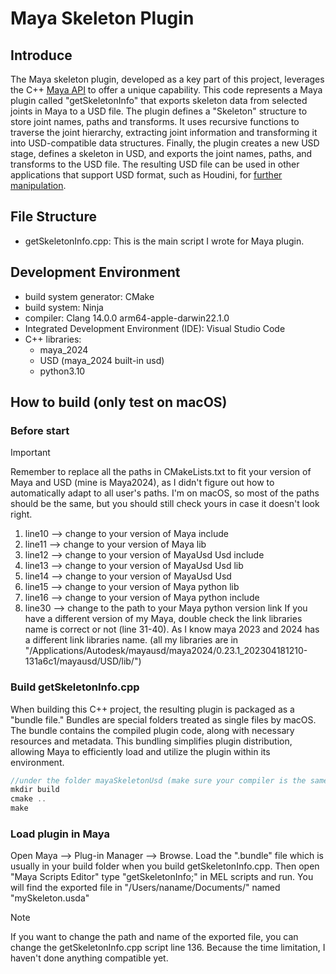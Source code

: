 # Maya Skeleton Plugin
## Introduce
The Maya skeleton plugin, developed as a key part of this project, leverages the C++ [Maya API](https://help.autodesk.com/view/MAYAUL/2022/ENU/?guid=Maya_SDK_Maya_API_introduction_API_Basics_html) to offer a unique capability. This code represents a Maya plugin called "getSkeletonInfo" that exports skeleton data from selected joints in Maya to a USD file. The plugin defines a "Skeleton" structure to store joint names, paths and transforms. It uses recursive functions to traverse the joint hierarchy, extracting joint information and transforming it into USD-compatible data structures. Finally, the plugin creates a new USD stage, defines a skeleton in USD, and exports the joint names, paths, and transforms to the USD file. The resulting USD file can be used in other applications that support USD format, such as Houdini, for [further manipulation](https://github.com/Yuqian-He/USD-Rigging-Schema/tree/main/HoudiniSkeletonUsd).

## File Structure
- getSkeletonInfo.cpp: This is the main script I wrote for Maya plugin.

## Development Environment
- build system generator: CMake
- build system: Ninja
- compiler: Clang 14.0.0 arm64-apple-darwin22.1.0
- Integrated Development Environment (IDE): Visual Studio Code
- C++ libraries:
  - maya_2024
  - USD (maya_2024 built-in usd)
  - python3.10

## How to build (only test on macOS)
### Before start
> [!IMPORTANT]
> Remember to replace all the paths in CMakeLists.txt to fit your version of Maya and USD (mine is Maya2024), as I didn't figure out how to automatically adapt to all user's paths. I'm on macOS, so most of the paths should be the same, but you should still check yours in case it doesn't look right.

1. line10 --> change to your version of Maya include
2. line11 --> change to your version of Maya lib
3. line12 --> change to your version of MayaUsd Usd include
4. line13 --> change to your version of MayaUsd Usd lib
5. line14 --> change to your version of MayaUsd Usd
6. line15 --> change to your version of Maya python lib
7. line16 --> change to your version of Maya python include
8. line30 --> change to the path to your Maya python version link If you have a different version of my Maya, double check the link libraries name is correct or not (line 31-40). As I know maya 2023 and 2024 has a different link libraries name. (all my libraries are in "/Applications/Autodesk/mayausd/maya2024/0.23.1_202304181210-131a6c1/mayausd/USD/lib/")

### Build getSkeletonInfo.cpp
When building this C++ project, the resulting plugin is packaged as a "bundle file." Bundles are special folders treated as single files by macOS. The bundle contains the compiled plugin code, along with necessary resources and metadata. This bundling simplifies plugin distribution, allowing Maya to efficiently load and utilize the plugin within its environment.
```c
//under the folder mayaSkeletonUsd (make sure your compiler is the same as mine)
mkdir build
cmake ..
make
```

### Load plugin in Maya
Open Maya --> Plug-in Manager --> Browse. Load the ".bundle" file which is usually in your build folder when you build getSkeletonInfo.cpp. Then open "Maya Scripts Editor" type "getSkeletonInfo;" in MEL scripts and run. You will find the exported file in "/Users/naname/Documents/" named "mySkeleton.usda"

> [!NOTE]
>  If you want to change the path and name of the exported file, you can change the getSkeletonInfo.cpp script line 136. Because the time limitation, I haven't done anything compatible yet.




  


